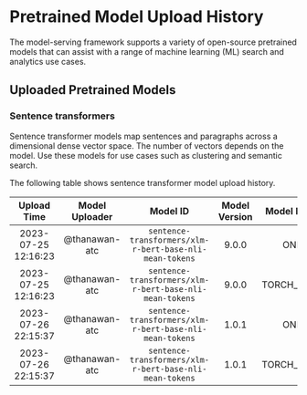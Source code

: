 # Pretrained Model Upload History

The model-serving framework supports a variety of open-source pretrained models that can assist with a range of machine learning (ML) search and analytics use cases. 


## Uploaded Pretrained Models


### Sentence transformers

Sentence transformer models map sentences and paragraphs across a dimensional dense vector space. The number of vectors depends on the model. Use these models for use cases such as clustering and semantic search. 

The following table shows sentence transformer model upload history.

[//]: # (This may be the most platform independent comment)

|Upload Time|Model Uploader|Model ID|Model Version|Model Format|Embedding Dimension|Pooling Mode|
| :---: | :---: | :---: | :---: | :---: | :---: | :---: |
|2023-07-25 12:16:23|@thanawan-atc|`sentence-transformers/xlm-r-bert-base-nli-mean-tokens`|9.0.0|ONNX|Default|Default|
|2023-07-25 12:16:23|@thanawan-atc|`sentence-transformers/xlm-r-bert-base-nli-mean-tokens`|9.0.0|TORCH_SCRIPT|Default|Default|
|2023-07-26 22:15:37|@thanawan-atc|`sentence-transformers/xlm-r-bert-base-nli-mean-tokens`|1.0.1|ONNX|Default|Default|
|2023-07-26 22:15:37|@thanawan-atc|`sentence-transformers/xlm-r-bert-base-nli-mean-tokens`|1.0.1|TORCH_SCRIPT|Default|Default|
